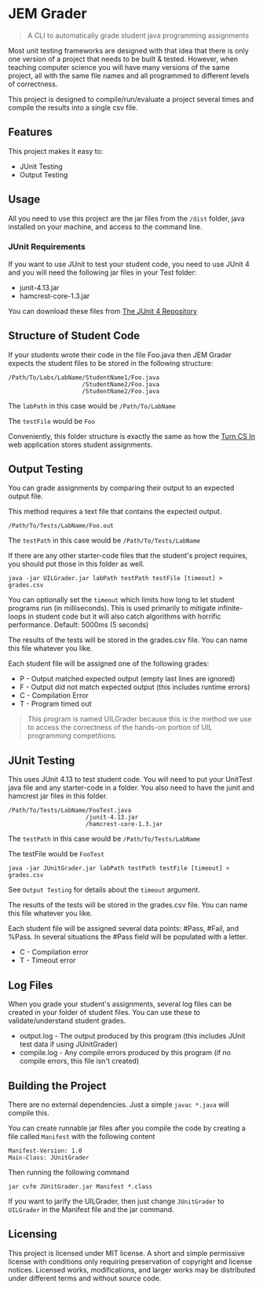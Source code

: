 # JEM Grader
> A CLI to automatically grade student java programming assignments

Most unit testing frameworks are designed with that idea that there is only one version of a project that needs to be built & tested. However, when teaching computer science you will have many versions of the same project, all with the same file names and all programmed to different levels of correctness.

This project is designed to compile/run/evaluate a project several times and compile the results into a single csv file.

## Features

This project makes it easy to:
* JUnit Testing
* Output Testing

## Usage

All you need to use this project are the jar files from the `/dist` folder, java installed on your machine, and access to the command line.

### JUnit Requirements

If you want to use JUnit to test your student code, you need to use JUnit 4 and you will need the following jar files in your Test folder:

* junit-4.13.jar
* hamcrest-core-1.3.jar

You can download these files from [The JUnit 4 Repository](https://github.com/junit-team/junit4/wiki/Download-and-Install)

## Structure of Student Code

If your students wrote their code in the file Foo.java then JEM Grader expects the student files to be stored in the following structure:

```
/Path/To/Labs/LabName/StudentName1/Foo.java
                     /StudentName2/Foo.java
                     /StudentName2/Foo.java
```

The `labPath` in this case would be `/Path/To/LabName`

The `testFile` would be `Foo`

Conveniently, this folder structure is exactly the same as how the [Turn CS In](https://github.com/hdctambien/turncsin) web application stores student assignments.

## Output Testing

You can grade assignments by comparing their output to an expected output file.

This method requires a text file that contains the expected output.

```
/Path/To/Tests/LabName/Foo.out
```

The `testPath` in this case would be `/Path/To/Tests/LabName`

If there are any other starter-code files that the student's project requires, you should put those in this folder as well.

```
java -jar UILGrader.jar labPath testPath testFile [timeout] > grades.csv
```

You can optionally set the `timeout` which limits how long to let student programs run (in milliseconds). This is used primarily to mitigate infinite-loops in student code but it will also catch algorithms with horrific performance. Default: 5000ms (5 seconds)

The results of the tests will be stored in the grades.csv file. You can name this file whatever you like.

Each student file will be assigned one of the following grades:

* P - Output matched expected output (empty last lines are ignored)
* F - Output did not match expected output (this includes runtime errors)
* C - Compilation Error
* T - Program timed out

> This program is named UILGrader because this is the method we use to access the correctness of the hands-on portion of UIL programming competitions.

## JUnit Testing

This uses JUnit 4.13 to test student code. You will need to put your UnitTest java file and any starter-code in a folder. You also need to have the junit and hamcrest jar files in this folder.

```
/Path/To/Tests/LabName/FooTest.java
                      /junit-4.13.jar
                      /hamcrest-core-1.3.jar
```

The `testPath` in this case would be `/Path/To/Tests/LabName`

The testFile would be `FooTest`

```
java -jar JUnitGrader.jar labPath testPath testFile [timeout] > grades.csv
```

See `Output Testing` for details about the `timeout` argument.

The results of the tests will be stored in the grades.csv file. You can name this file whatever you like.

Each student file will be assigned several data points: #Pass, #Fail, and %Pass. In several situations the #Pass field will be populated with a letter.

* C - Compilation error
* T - Timeout error

## Log Files

When you grade your student's assignments, several log files can be created in your folder of student files. You can use these to validate/understand student grades.

* output.log - The output produced by this program (this includes JUnit test data if using JUnitGrader)
* compile.log - Any compile errors produced by this program (if no compile errors, this file isn't created)

## Building the Project

There are no external dependencies. Just a simple `javac *.java` will compile this.

You can create runnable jar files after you compile the code by creating a file called `Manifest` with the following content

```
Manifest-Version: 1.0
Main-Class: JUnitGrader
```

Then running the following command

```
jar cvfm JUnitGrader.jar Manifest *.class
```

If you want to jarify the UILGrader, then just change `JUnitGrader` to `UILGrader` in the Manifest file and the jar command.

## Licensing

This project is licensed under MIT license. A short and simple permissive license with conditions only requiring preservation of copyright and license notices. Licensed works, modifications, and larger works may be distributed under different terms and without source code.
